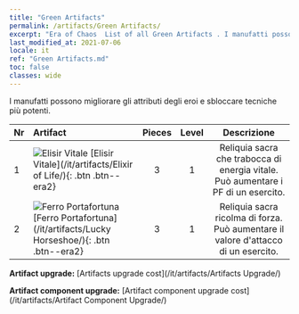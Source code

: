 ```yaml
---
title: "Green Artifacts"
permalink: /artifacts/Green Artifacts/
excerpt: "Era of Chaos  List of all Green Artifacts . I manufatti possono migliorare gli attributi degli eroi e sbloccare tecniche più potenti."
last_modified_at: 2021-07-06
locale: it
ref: "Green Artifacts.md"
toc: false
classes: wide
---
```


  I manufatti possono migliorare gli attributi degli eroi e sbloccare tecniche più potenti.

  |  Nr  |    Artifact    | Pieces |  Level | Descrizione   |
  |:-----|:---------------|:------:|:------:|:--------------:|
  | 1   | ![Elisir Vitale](/images/t/icon_artifact_11.png) [Elisir Vitale](/it/artifacts/Elixir of Life/){: .btn .btn--era2} | 3 | 1 | Reliquia sacra che trabocca di energia vitale. Può aumentare i PF di un esercito. |
  | 2   | ![Ferro Portafortuna](/images/t/icon_artifact_12.png) [Ferro Portafortuna](/it/artifacts/Lucky Horseshoe/){: .btn .btn--era2} | 3 | 1 | Reliquia sacra ricolma di forza. Può aumentare il valore d'attacco di un esercito. |


  **Artifact upgrade:** [Artifacts upgrade cost](/it/artifacts/Artifacts Upgrade/)

 **Artifact component upgrade:** [Artifact component upgrade cost](/it/artifacts/Artifact Component Upgrade/)

